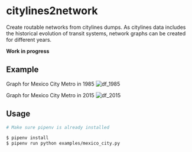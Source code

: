 # citylines2network
Create routable networks from citylines dumps. As citylines data includes the historical evolution of transit systems, network graphs can be created for different years.

**Work in progress**

## Example
Graph for Mexico City Metro in 1985
![df_1985](https://user-images.githubusercontent.com/6061036/69679995-ea9e9400-10a9-11ea-872d-8b80ab4d0c9a.png)

Graph for Mexico City Metro in 2015
![df_2015](https://user-images.githubusercontent.com/6061036/69680001-eecab180-10a9-11ea-8be7-d7ad06a31c55.png)

## Usage

```bash
# Make sure pipenv is already installed

$ pipenv install
$ pipenv run python examples/mexico_city.py
```
